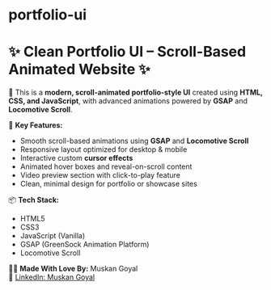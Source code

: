 # portfolio-ui
# ✨ Clean Portfolio UI – Scroll-Based Animated Website ✨

🚀 This is a **modern, scroll-animated portfolio-style UI** created using **HTML, CSS, and JavaScript**, with advanced animations powered by **GSAP** and **Locomotive Scroll**.

🎨 **Key Features:**
- Smooth scroll-based animations using **GSAP** and **Locomotive Scroll**
- Responsive layout optimized for desktop & mobile
- Interactive custom **cursor effects**
- Animated hover boxes and reveal-on-scroll content
- Video preview section with click-to-play feature
- Clean, minimal design for portfolio or showcase sites

📦 **Tech Stack:**
- HTML5
- CSS3
- JavaScript (Vanilla)
- GSAP (GreenSock Animation Platform)
- Locomotive Scroll

👩‍💻 **Made With Love By:** Muskan Goyal  
🔗 [LinkedIn: Muskan Goyal](https://www.linkedin.com/in/muskan-goyal)  

